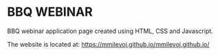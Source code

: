 # BBQ WEBINAR
BBQ webinar application page created using HTML, CSS and Javascript.

The website is located at: https://mmilevoj.github.io/mmilevoj.github.io/
